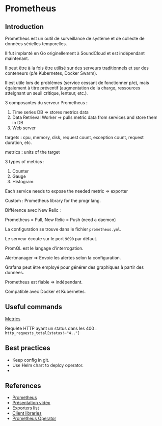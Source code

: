 # Prometheus

## Introduction

Prometheus est un outil de surveillance de système et de collecte de données sérielles temporelles.

Il fut implanté en Go originellement à SoundCloud et est indépendant maintenant.

Il peut être à la fois être utilisé sur des serveurs traditionnels et sur des conteneurs (p/e Kubernetes, Docker Swarm).

Il est utile lors de problèmes (service cessant de fonctionner p/e), mais également à titre préventif (augmentation de la charge, ressources atteignant un seuil critique, lenteur, etc.).

3 composantes du serveur Prometheus :

1. Time series DB => stores metrics data
2. Data Retrieval Worker => pulls metric data from services and store them in DB
3. Web server

targets : cpu, memory, disk, request count, exception count, request duration, etc.

metrics : units of the target

3 types of metrics :

1. Counter
2. Gauge
3. Histogram

Each service needs to expose the needed metric => exporter

Custom : Prometheus library for the progr lang.

Différence avec New Relic : 

Prometheus = Pull, New Relic = Push (need a daemon)

La configuration se trouve dans le fichier `prometheus.yml`.

Le serveur écoute sur le port `9090` par défaut.

PromQL est le langage d'interrogation.

Alertmanager => Envoie les alertes selon la configuration.

Grafana peut être employé pour générer des graphiques à partir des données.

Prometheus est fiable => indépendant.

Compatible avec Docker et Kubernetes.

## Useful commands

[Metrics](http://localhost:9090/metrics)

Requête HTTP ayant un status dans les 400 : `http_requests_total{status!~"4.."}`


## Best practices

* Keep config in git.
* Use Helm chart to deploy operator.
* 


## References

* [Prometheus](https://prometheus.io/)
* [Présentation video](https://www.youtube.com/watch?v=h4Sl21AKiDg&t=0s&ab_channel=TechWorldwithNana)
* [Exporters list](https://prometheus.io/docs/instrumenting/exporters/)
* [Client libraries](https://prometheus.io/docs/instrumenting/clientlibs/)
* [Prometheus Operator](https://prometheus-operator.dev/)